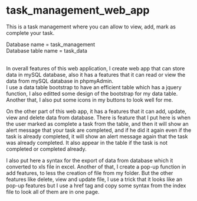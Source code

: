 # task_management_web_app
This is a task management where you can allow to view, add, mark as complete your task.

<!-- Guide -->

Database name = task_management <br>
Database table name = task_data <br><br>

<!--Explanation -->

In overall features of this web application, I create web app that can store data in mySQL database, also it has a features that it can read or view the data from mySQL database in phpmyAdmin. <br>
I use a data table bootstrap to have an efficient table which has a jquery function, I also editted some design of the bootstrap for my data table. Another that, I also put some icons in my buttons to look well for me.<br>

On the other part of this web app, it has a features that it can add, update, view and delete data from database. There is feature that I put here is when the user marked as complete a task from the table, and then it will show an alert message that your task are completed, and if he did it again even if the task is already completed, it will show an alert message again that the task was already completed. It also appear in the table if the task is not completed or completed already. <br>

I also put here a syntax for the export of data from database which it converted to xls file in excel.
Another of that, I create a pop-up function in add features, to less the creation of file from my folder. But the other features like delete, view and update file, I use a trick that it looks like an pop-up features but I use a href tag and copy some syntax from the index file to look all of them are in one page.
